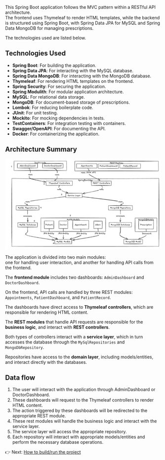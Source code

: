 This Spring Boot application follows the MVC pattern within a RESTful API architecture.  
The frontend uses Thymeleaf to render HTML templates, while the backend is structured using Spring Boot,
with Spring Data JPA for MySQL and Spring Data MongoDB for managing prescriptions.

The technologies used are listed below.

## Technologies Used
- **Spring Boot**: For building the application.
- **Spring Data JPA**: For interacting with the MySQL database.
- **Spring Data MongoDB**: For interacting with the MongoDB database.
- **Thymeleaf**: For rendering HTML templates on the frontend.
- **Spring Security**: For securing the application.
- **Spring Modulith**: For modular application architecture.
- **MySQL**: For relational data storage.
- **MongoDB**: For document-based storage of prescriptions.
- **Lombok**: For reducing boilerplate code.
- **JUnit**: For unit testing.
- **Mockito**: For mocking dependencies in tests.
- **TestContainers**: For integration testing with containers.
- **Swagger/OpenAPI**: For documenting the API.
- **Docker**: For containerizing the application.

## Architecture Summary

![img.png](img.png)

The application is divided into two main modules:  
one for handling user interaction, and another for handling API calls from the frontend.

The **frontend module** includes two dashboards: `AdminDashboard` and `DoctorDashboard`.

On the frontend, API calls are handled by three REST modules: `Appointments`, `PatientDashboard`, and `PatientRecord`.

The dashboards have direct access to **Thymeleaf controllers**, which are responsible for rendering HTML content.

The **REST modules** that handle API requests are responsible for the **business logic**, and interact with **REST controllers**.

Both types of controllers interact with a **service layer**, which in turn accesses the database through the
`MySqlRepositories` and `MongoDbRepository`.

Repositories have access to the **domain layer**, including models/entities, and interact directly with the databases.

## Data flow

1. The user will interact with the application through AdminDashboard or DoctorDashboard.
2. These dashboards will request to the Thymeleaf controllers to render HTML content.
3. The action triggered by these dashboards will be redirected to the appropriate REST module.
4. These rest modules will handle the business logic and interact with the service layer.
5. The service layer will access the appropriate repository.
6. Each repository will interact with appropriate models/entities and perform the necessary database operations.

👉 Next: [How to build/run the project](./SETUP.md)